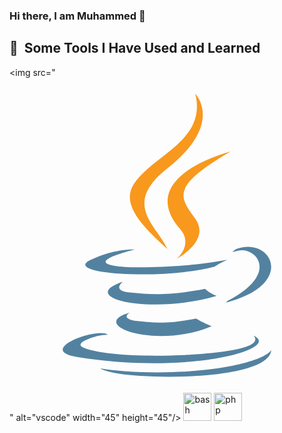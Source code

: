 ### Hi there, I am Muhammed 👋

<h2> 🚀 &nbsp;Some Tools I Have Used and Learned</h2>
<p align="left">
  

<img src="<?xml version="1.0" ?><!DOCTYPE svg  PUBLIC '-//W3C//DTD SVG 1.1//EN'  'http://www.w3.org/Graphics/SVG/1.1/DTD/svg11.dtd'><svg height="512px" style="enable-background:new 0 0 512 512;" version="1.1" viewBox="0 0 512 512" width="512px" xml:space="preserve" xmlns="http://www.w3.org/2000/svg" xmlns:xlink="http://www.w3.org/1999/xlink"><g id="_x31_81-java"><g><path d="M333.283,307.117c8.807-6.02,21.023-11.23,21.023-11.23s-34.768,6.29-69.357,9.165    c-42.315,3.503-87.775,4.221-110.595,1.167c-53.996-7.187,29.647-27.044,29.647-27.044s-32.433-2.154-72.413,17.07    C84.422,319.066,248.383,329.487,333.283,307.117z" style="fill:#5382A1;"/><path d="M256.56,278.277c-17.07-38.362-74.659-72.054,0-130.99C349.727,73.797,301.93,26,301.93,26    c19.316,75.917-67.92,98.917-99.456,146.084C181.001,204.337,212.986,238.927,256.56,278.277z" style="fill:#F8981D;"/><path d="M359.518,119.975c0.09,0-157.403,39.351-82.205,125.958c22.191,25.516-5.84,48.516-5.84,48.516    s56.332-29.108,30.457-65.495C277.762,194.993,259.254,178.103,359.518,119.975z" style="fill:#F8981D;"/><path d="M354.039,362.999c-0.449,1.078-1.797,2.247-1.797,2.336    c115.266-30.277,72.861-106.824,17.787-87.416c-4.852,1.707-7.365,5.66-7.365,5.66s3.053-1.259,9.883-2.696    C400.396,275.044,440.377,318.168,354.039,362.999L354.039,362.999z" style="fill:#5382A1;"/><path d="M396.443,418.971c0,0,13.027,10.692-14.285,19.047c-52.018,15.722-216.339,20.483-261.979,0.63    c-16.441-7.099,14.374-17.072,24.078-19.137c10.061-2.157,15.901-1.799,15.901-1.799c-18.238-12.847-117.963,25.247-50.671,36.119    C292.945,483.657,444.061,440.443,396.443,418.971L396.443,418.971z" style="fill:#5382A1;"/><path d="M195.557,381.776c-70.706,19.766,43.035,60.555,133.055,22.011    c-14.732-5.748-25.334-12.397-25.334-12.397c-40.16,7.637-58.756,8.175-95.233,4.043    C177.948,392.019,195.557,381.776,195.557,381.776L195.557,381.776z" style="fill:#5382A1;"/><path d="M357.092,469.103c-70.705,13.296-157.941,11.771-209.602,3.233c0-0.088,10.602,8.716,65.046,12.22    c82.834,5.302,210.051-2.966,213.016-42.136C425.553,442.42,419.803,457.245,357.092,469.103L357.092,469.103z" style="fill:#5382A1;"/><path d="M317.922,343.144c-53.188,10.243-84.003,9.973-122.904,5.93    c-30.098-3.145-10.422-17.698-10.422-17.698c-77.982,25.874,43.304,55.164,152.281,23.269    C325.289,350.601,317.922,343.144,317.922,343.144z" style="fill:#5382A1;"/></g></g><g id="Layer_1"/></svg>" alt="vscode" width="45" height="45"/>
<img src="https://cdn.jsdelivr.net/gh/devicons/devicon/icons/bash/bash-original.svg" alt="bash" width="45" height="45"/>
<img src="https://cdn.jsdelivr.net/gh/devicons/devicon/icons/php/php-original.svg" alt="php" width="45" height="45"/>
</p>
